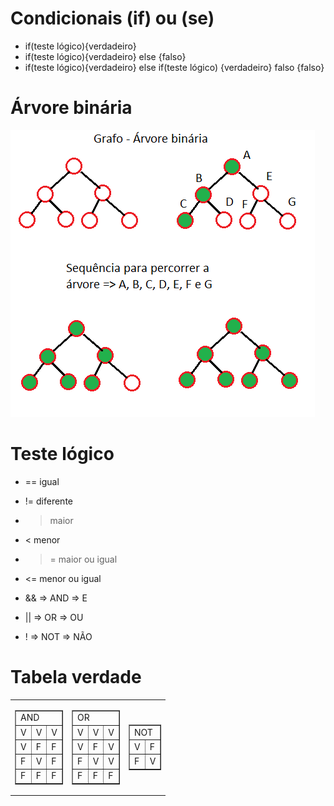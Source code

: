 # Condicionais (if) ou (se)
- if(teste lógico){verdadeiro}
- if(teste lógico){verdadeiro} else {falso}
- if(teste lógico){verdadeiro} else if(teste lógico) {verdadeiro} falso {falso}

# Árvore binária
<img src="arvore.png">

# Teste lógico
- == igual
- != diferente
- > maior
- < menor
- >= maior ou igual
- <= menor ou igual

- && => AND => E
- || => OR => OU
- ! => NOT => NÃO

# Tabela verdade
<table border="0">
	<tr>
		<td>
			<table border="1">
				<tr><td colspan="3">AND</td></tr>
				<tr><td>V</td><td>V</td><td>V</td></tr>
				<tr><td>V</td><td>F</td><td>F</td></tr>
				<tr><td>F</td><td>V</td><td>F</td></tr>
				<tr><td>F</td><td>F</td><td>F</td></tr>
			</table>
		</td>
		<td>
			<table border="1">
				<tr><td colspan="3">OR</td></tr>
				<tr><td>V</td><td>V</td><td>V</td></tr>
				<tr><td>V</td><td>F</td><td>V</td></tr>
				<tr><td>F</td><td>V</td><td>V</td></tr>
				<tr><td>F</td><td>F</td><td>F</td></tr>
			</table>
		</td>
		<td>
			<table border="1">
				<tr><td colspan="2">NOT</td></tr>
				<tr><td>V</td><td>F</td></tr>
				<tr><td>F</td><td>V</td></tr>
			</table>
		</td>
	</tr>
</table>
